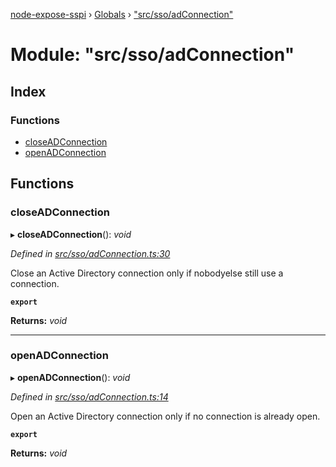 [node-expose-sspi](../README.md) › [Globals](../globals.md) › ["src/sso/adConnection"](_src_sso_adconnection_.md)

# Module: "src/sso/adConnection"

## Index

### Functions

* [closeADConnection](_src_sso_adconnection_.md#closeadconnection)
* [openADConnection](_src_sso_adconnection_.md#openadconnection)

## Functions

###  closeADConnection

▸ **closeADConnection**(): *void*

*Defined in [src/sso/adConnection.ts:30](https://github.com/jlguenego/node-expose-sspi/blob/9a7ed80/src/sso/adConnection.ts#L30)*

Close an Active Directory connection only if nobodyelse still use a connection.

**`export`** 

**Returns:** *void*

___

###  openADConnection

▸ **openADConnection**(): *void*

*Defined in [src/sso/adConnection.ts:14](https://github.com/jlguenego/node-expose-sspi/blob/9a7ed80/src/sso/adConnection.ts#L14)*

Open an Active Directory connection only if no connection is already open.

**`export`** 

**Returns:** *void*
